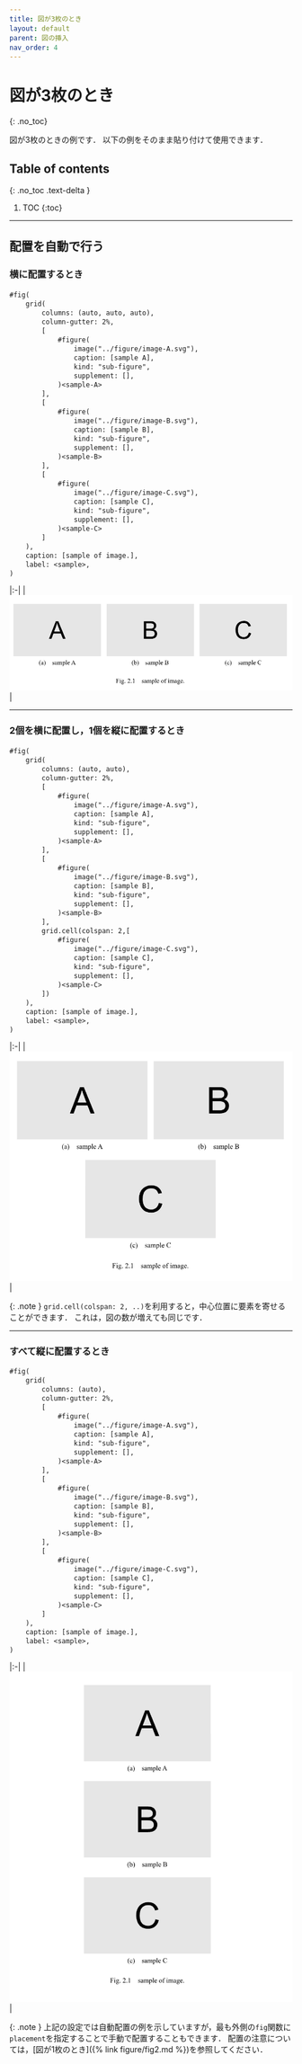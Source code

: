 ```yaml
---
title: 図が3枚のとき
layout: default
parent: 図の挿入
nav_order: 4
---
```


# 図が3枚のとき
{: .no_toc}

図が3枚のときの例です．
以下の例をそのまま貼り付けて使用できます．

## Table of contents
{: .no_toc .text-delta }

1. TOC
{:toc}

---

## 配置を自動で行う

### 横に配置するとき

```
#fig(
    grid(
        columns: (auto, auto, auto),
        column-gutter: 2%,
        [
            #figure(
                image("../figure/image-A.svg"),
                caption: [sample A],
                kind: "sub-figure",
                supplement: [],
            )<sample-A>
        ],
        [
            #figure(
                image("../figure/image-B.svg"),
                caption: [sample B],
                kind: "sub-figure",
                supplement: [],
            )<sample-B>
        ],
        [
            #figure(
                image("../figure/image-C.svg"),
                caption: [sample C],
                kind: "sub-figure",
                supplement: [],
            )<sample-C>
        ]
    ),
    caption: [sample of image.],
    label: <sample>,
)
```

|:-|
| ![](../images/figure-fig4-1.png) |

---

### 2個を横に配置し，1個を縦に配置するとき

```
#fig(
    grid(
        columns: (auto, auto),
        column-gutter: 2%,
        [
            #figure(
                image("../figure/image-A.svg"),
                caption: [sample A],
                kind: "sub-figure",
                supplement: [],
            )<sample-A>
        ],
        [
            #figure(
                image("../figure/image-B.svg"),
                caption: [sample B],
                kind: "sub-figure",
                supplement: [],
            )<sample-B>
        ],
        grid.cell(colspan: 2,[
            #figure(
                image("../figure/image-C.svg"),
                caption: [sample C],
                kind: "sub-figure",
                supplement: [],
            )<sample-C>
        ])
    ),
    caption: [sample of image.],
    label: <sample>,
)
```

|:-|
| ![](../images/figure-fig4-2.png) |

{: .note }
`grid.cell(colspan: 2, ..)`を利用すると，中心位置に要素を寄せることができます．
これは，図の数が増えても同じです．

---

### すべて縦に配置するとき

```
#fig(
    grid(
        columns: (auto),
        column-gutter: 2%,
        [
            #figure(
                image("../figure/image-A.svg"),
                caption: [sample A],
                kind: "sub-figure",
                supplement: [],
            )<sample-A>
        ],
        [
            #figure(
                image("../figure/image-B.svg"),
                caption: [sample B],
                kind: "sub-figure",
                supplement: [],
            )<sample-B>
        ],
        [
            #figure(
                image("../figure/image-C.svg"),
                caption: [sample C],
                kind: "sub-figure",
                supplement: [],
            )<sample-C>
        ]
    ),
    caption: [sample of image.],
    label: <sample>,
)
```

|:-|
| ![](../images/figure-fig4-3.png) |

{: .note }
上記の設定では自動配置の例を示していますが，最も外側の`fig`関数に`placement`を指定することで手動で配置することもできます．
配置の注意については，[図が1枚のとき]({% link figure/fig2.md %})を参照してください．
